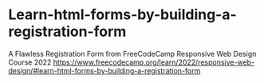 # Learn-html-forms-by-building-a-registration-form
A Flawless Registration Form from FreeCodeCamp Responsive Web Design Course 2022 https://www.freecodecamp.org/learn/2022/responsive-web-design/#learn-html-forms-by-building-a-registration-form
